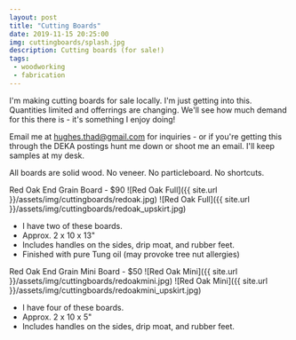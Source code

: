 ```yaml
---
layout: post
title: "Cutting Boards"
date: 2019-11-15 20:25:00
img: cuttingboards/splash.jpg
description: Cutting boards (for sale!)
tags:
 - woodworking
 - fabrication
---
```


I'm making cutting boards for sale locally. I'm just getting into this. Quantities limited and offerrings are changing. We'll see how much demand for this there is - it's something I enjoy doing!

Email me at hughes.thad@gmail.com for inquiries - or if you're getting this through the DEKA postings hunt me down or shoot me an email. I'll keep samples at my desk.

All boards are solid wood. No veneer. No particleboard. No shortcuts.

Red Oak End Grain Board - $90
![Red Oak Full]({{ site.url }}/assets/img/cuttingboards/redoak.jpg)
![Red Oak Full]({{ site.url }}/assets/img/cuttingboards/redoak_upskirt.jpg)
- I have two of these boards.
- Approx. 2 x 10 x 13"
- Includes handles on the sides, drip moat, and rubber feet.
- Finished with pure Tung oil (may provoke tree nut allergies)

Red Oak End Grain Mini Board - $50
![Red Oak Mini]({{ site.url }}/assets/img/cuttingboards/redoakmini.jpg)
![Red Oak Mini]({{ site.url }}/assets/img/cuttingboards/redoakmini_upskirt.jpg)
- I have four of these boards.
- Approx. 2 x 10 x 5"
- Includes handles on the sides, drip moat, and rubber feet.